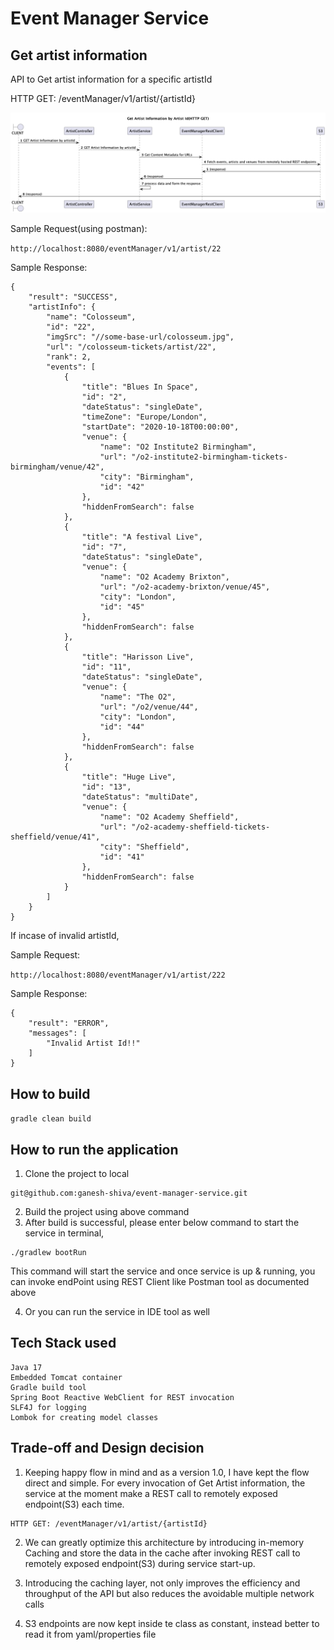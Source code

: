 # Event Manager Service

## Get artist information
API to Get artist information for a specific artistId

HTTP GET: /eventManager/v1/artist/{artistId}

![get](./Get_Artist_Information_by_Artist_Id_HTTP_GET.png)

Sample Request(using postman):

`
http://localhost:8080/eventManager/v1/artist/22
`

Sample Response:
```
{
    "result": "SUCCESS",
    "artistInfo": {
        "name": "Colosseum",
        "id": "22",
        "imgSrc": "//some-base-url/colosseum.jpg",
        "url": "/colosseum-tickets/artist/22",
        "rank": 2,
        "events": [
            {
                "title": "Blues In Space",
                "id": "2",
                "dateStatus": "singleDate",
                "timeZone": "Europe/London",
                "startDate": "2020-10-18T00:00:00",
                "venue": {
                    "name": "O2 Institute2 Birmingham",
                    "url": "/o2-institute2-birmingham-tickets-birmingham/venue/42",
                    "city": "Birmingham",
                    "id": "42"
                },
                "hiddenFromSearch": false
            },
            {
                "title": "A festival Live",
                "id": "7",
                "dateStatus": "singleDate",
                "venue": {
                    "name": "O2 Academy Brixton",
                    "url": "/o2-academy-brixton/venue/45",
                    "city": "London",
                    "id": "45"
                },
                "hiddenFromSearch": false
            },
            {
                "title": "Harisson Live",
                "id": "11",
                "dateStatus": "singleDate",
                "venue": {
                    "name": "The O2",
                    "url": "/o2/venue/44",
                    "city": "London",
                    "id": "44"
                },
                "hiddenFromSearch": false
            },
            {
                "title": "Huge Live",
                "id": "13",
                "dateStatus": "multiDate",
                "venue": {
                    "name": "O2 Academy Sheffield",
                    "url": "/o2-academy-sheffield-tickets-sheffield/venue/41",
                    "city": "Sheffield",
                    "id": "41"
                },
                "hiddenFromSearch": false
            }
        ]
    }
}
```

If incase of invalid artistId,

Sample Request:

`
http://localhost:8080/eventManager/v1/artist/222
`

Sample Response:
```
{
    "result": "ERROR",
    "messages": [
        "Invalid Artist Id!!"
    ]
}
```

## How to build
`
gradle clean build
`

## How to run the application

1. Clone the project to local 
```
git@github.com:ganesh-shiva/event-manager-service.git
```
2. Build the project using above command
3. After build is successful, please enter below command to start the service in terminal,
```
./gradlew bootRun
```
This command will start the service and once service is up & running, you can invoke endPoint using REST Client like Postman tool as documented above

4. Or you can run the service in IDE tool as well

## Tech Stack used
```
Java 17
Embedded Tomcat container
Gradle build tool
Spring Boot Reactive WebClient for REST invocation
SLF4J for logging
Lombok for creating model classes
```

## Trade-off and Design decision
1. Keeping happy flow in mind and as a version 1.0, I have kept the flow direct and simple. For every invocation of Get Artist information, the service at the moment make a REST call to remotely exposed endpoint(S3) each time.

```
HTTP GET: /eventManager/v1/artist/{artistId}
```

2. We can greatly optimize this architecture by introducing in-memory Caching and store the data in the cache after invoking REST call to remotely exposed endpoint(S3) during service start-up.

3. Introducing the caching layer, not only improves the efficiency and throughput of the API but also reduces the avoidable multiple network calls  
4. S3 endpoints are now kept inside te class as constant, instead better to read it from yaml/properties file 
